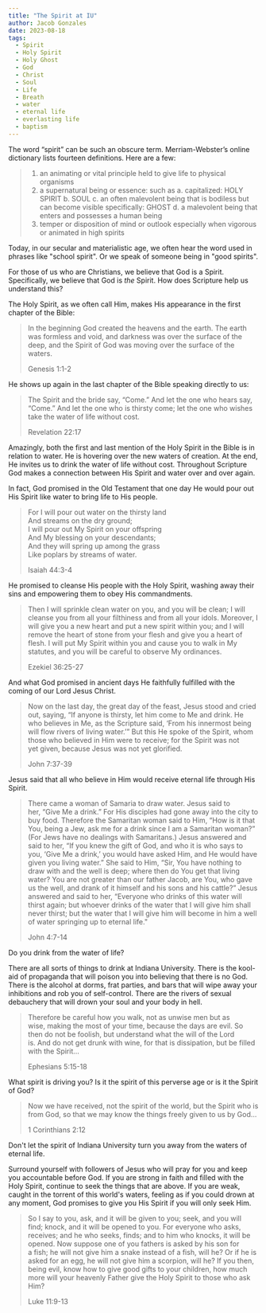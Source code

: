 ```yaml
---
title: "The Spirit at IU"
author: Jacob Gonzales
date: 2023-08-18
tags:
  - Spirit
  - Holy Spirit
  - Holy Ghost
  - God
  - Christ
  - Soul
  - Life
  - Breath
  - water
  - eternal life
  - everlasting life
  - baptism
---
```

The word “spirit” can be such an obscure term. Merriam-Webster’s online dictionary lists fourteen definitions. Here are a few:

> 1. an animating or vital principle held to give life to physical organisms
> 2. a supernatural being or essence: such as
>   a. capitalized: HOLY SPIRIT
>   b. SOUL
>   c. an often malevolent being that is bodiless but can become visible specifically: GHOST 
>   d. a malevolent being that enters and possesses a human being
> 3. temper or disposition of mind or outlook especially when vigorous or animated in high spirits

Today, in our secular and materialistic age, we often hear the word used in phrases like "school spirit". Or we speak of someone being in "good spirits".

For those of us who are Christians, we believe that God is a Spirit. Specifically, we believe that God is *the* Spirit. How does Scripture help us understand this?

The Holy Spirit, as we often call Him, makes His appearance in the first chapter of the Bible:

>In the beginning God created the heavens and the earth. The earth was formless and void, and darkness was over the surface of the deep, and the Spirit of God was moving over the surface of the waters.
>
>Genesis 1:1-2

He shows up again in the last chapter of the Bible speaking directly to us:

>The Spirit and the bride say, “Come.” And let the one who hears say, “Come.” And let the one who is thirsty come; let the one who wishes take the water of life without cost.
>
>Revelation 22:17

Amazingly, both the first and last mention of the Holy Spirit in the Bible is in relation to water. He is hovering over the new waters of creation. At the end, He invites us to drink the water of life without cost. Throughout Scripture God makes a connection between His Spirit and water over and over again.

In fact, God promised in the Old Testament that one day He would pour out His Spirit like water to bring life to His people.

>For I will pour out water on the thirsty land  
>And streams on the dry ground;  
>I will pour out My Spirit on your offspring  
>And My blessing on your descendants;  
>And they will spring up among the grass  
>Like poplars by streams of water.
>
>Isaiah 44:3-4

He promised to cleanse His people with the Holy Spirit, washing away their sins and empowering them to obey His commandments.

>Then I will sprinkle clean water on you, and you will be clean; I will cleanse you from all your filthiness and from all your idols. Moreover, I will give you a new heart and put a new spirit within you; and I will remove the heart of stone from your flesh and give you a heart of flesh. I will put My Spirit within you and cause you to walk in My statutes, and you will be careful to observe My ordinances.
>
>Ezekiel 36:25-27

And what God promised in ancient days He faithfully fulfilled with the coming of our Lord Jesus Christ.

>Now on the last day, the great day of the feast, Jesus stood and cried out, saying, “If anyone is thirsty, let him come to Me and drink. He who believes in Me, as the Scripture said, ‘From his innermost being will flow rivers of living water.’” But this He spoke of the Spirit, whom those who believed in Him were to receive; for the Spirit was not yet given, because Jesus was not yet glorified.
>
>John 7:37-39

Jesus said that all who believe in Him would receive eternal life through His Spirit.

>There came a woman of Samaria to draw water. Jesus said to her, “Give Me a drink.” For His disciples had gone away into the city to buy food. Therefore the Samaritan woman said to Him, “How is it that You, being a Jew, ask me for a drink since I am a Samaritan woman?” (For Jews have no dealings with Samaritans.) Jesus answered and said to her, “If you knew the gift of God, and who it is who says to you, ‘Give Me a drink,’ you would have asked Him, and He would have given you living water.” She said to Him, “Sir, You have nothing to draw with and the well is deep; where then do You get that living water? You are not greater than our father Jacob, are You, who gave us the well, and drank of it himself and his sons and his cattle?” Jesus answered and said to her, “Everyone who drinks of this water will thirst again; but whoever drinks of the water that I will give him shall never thirst; but the water that I will give him will become in him a well of water springing up to eternal life."
>
>John 4:7-14

Do you drink from the water of life?

There are all sorts of things to drink at Indiana University. There is the kool-aid of propaganda that will poison you into believing that there is no God. There is the alcohol at dorms, frat parties, and bars that will wipe away your inhibitions and rob you of self-control. There are the rivers of sexual debauchery that will drown your soul and your body in hell.

>Therefore be careful how you walk, not as unwise men but as wise, making the most of your time, because the days are evil. So then do not be foolish, but understand what the will of the Lord is. And do not get drunk with wine, for that is dissipation, but be filled with the Spirit...
>
>Ephesians 5:15-18

What spirit is driving you? Is it the spirit of this perverse age or is it the Spirit of God?

>Now we have received, not the spirit of the world, but the Spirit who is from God, so that we may know the things freely given to us by God...
>
>1 Corinthians 2:12

Don't let the spirit of Indiana University turn you away from the waters of eternal life.

Surround yourself with followers of Jesus who will pray for you and keep you accountable before God. If you are strong in faith and filled with the Holy Spirit, continue to seek the things that are above. If you are weak, caught in the torrent of this world's waters, feeling as if you could drown at any moment, God promises to give you His Spirit if you will only seek Him.

>So I say to you, ask, and it will be given to you; seek, and you will find; knock, and it will be opened to you. For everyone who asks, receives; and he who seeks, finds; and to him who knocks, it will be opened. Now suppose one of you fathers is asked by his son for a fish; he will not give him a snake instead of a fish, will he? Or if he is asked for an egg, he will not give him a scorpion, will he? If you then, being evil, know how to give good gifts to your children, how much more will your heavenly Father give the Holy Spirit to those who ask Him?
>
>Luke 11:9-13










